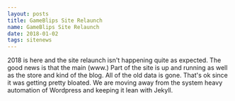 ```yaml
---
layout: posts
title: GameBlips Site Relaunch
name: GameBlips Site Relaunch
date: 2018-01-02
tags: sitenews 
---
```


2018 is here and the site relaunch isn't happening quite as expected. The good news is that the main (www.) Part of the site is up and running as well as the store and kind of the blog. All of the old data is gone. That's ok since it was getting pretty bloated. We are moving away from the system heavy automation of Wordpress and keeping it lean with Jekyll. 
